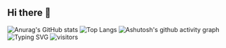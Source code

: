 ## Hi there 👋
![Anurag's GitHub stats](https://github-readme-stats.vercel.app/api?username=QuarryFlow)
![Top Langs](https://github-readme-stats.vercel.app/api/top-langs/?username=QuarryFlow)
![Ashutosh's github activity graph](https://github-readme-activity-graph.vercel.app/graph?username=QuarryFlow)
![Typing SVG](https://readme-typing-svg.demolab.com/?lines=Welcome+to+my+page;Looking+forward+to+working+with+you)
![visitors](https://visitor-badge.glitch.me/badge?page_id=QuarryFlow&left_color=green&right_color=red)

<!--
**QuarryFlow/QuarryFlow** is a ✨ _special_ ✨ repository because its `README.md` (this file) appears on your GitHub profile.

Here are some ideas to get you started:

- 🔭 I’m currently working on ...
- 🌱 I’m currently learning ...
- 👯 I’m looking to collaborate on ...
- 🤔 I’m looking for help with ...
- 💬 Ask me about ...
- 📫 How to reach me: ...
- 😄 Pronouns: ...
- ⚡ Fun fact: ...
-->
